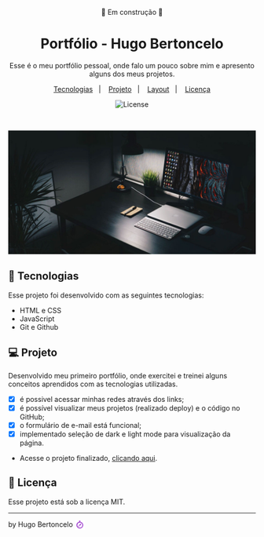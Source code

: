 <p align="center"> 🚧 Em construção 🚧 </p>

<h1 align="center"> Portfólio - Hugo Bertoncelo </h1>

<p align="center">
Esse é o meu portfólio pessoal, onde falo um pouco sobre mim e apresento alguns dos meus projetos.
</p>

<p align="center">
  <a href="#-tecnologias">Tecnologias</a>&nbsp;&nbsp;&nbsp;|&nbsp;&nbsp;&nbsp;
  <a href="#-projeto">Projeto</a>&nbsp;&nbsp;&nbsp;|&nbsp;&nbsp;&nbsp;
  <a href="#-layout">Layout</a>&nbsp;&nbsp;&nbsp;|&nbsp;&nbsp;&nbsp;
  <a href="#memo-licença">Licença</a>
</p>

<p align="center">
  <img alt="License" src="https://img.shields.io/static/v1?label=license&message=MIT&color=49AA26&labelColor=000000">
</p>

<br>

<p align="center">
  <img alt="home do meu projeto" src="./img/background-inicio-2.png">
</p>

## 🚀 Tecnologias

Esse projeto foi desenvolvido com as seguintes tecnologias:

- HTML e CSS
- JavaScript
- Git e Github

## 💻 Projeto

Desenvolvido meu primeiro portfólio, onde exercitei e treinei alguns conceitos aprendidos com as tecnologias utilizadas.

- [x] é possivel acessar minhas redes através dos links;
- [x] é possível visualizar meus projetos (realizado deploy) e o código no GitHub;
- [x] o formulário de e-mail está funcional;
- [x] implementado seleção de dark e light mode para visualização da página.
      <br>

- Acesse o projeto finalizado, [clicando aqui](https://hugobertoncelo.github.io/Portfolio/).

## :memo: Licença

Esse projeto está sob a licença MIT.

---

by Hugo Bertoncelo <img src="./img/bussola.svg" alt="" width="20rem" align="center">
